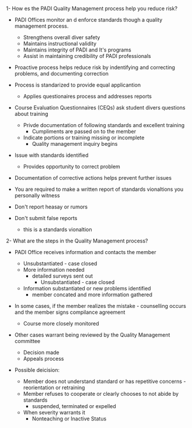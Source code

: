 1- How es the PADI Quality Management process help you reduce risk?

- PADI Offices monitor an d enforce standards though a quality management process.
    - Strengthens overall diver safety
    - Maintains instructional validity
    - Maintains integrity of PADI and It's programs
    - Assist in maintaining credibility of PADI professionals

- Proactive process helps reduce risk by indentifying and correcting problems, and documenting correction
- Process is standarized to provide equal applicantion
    - Applies questionaires process and addresses reports
- Course Evaluation Questionnaires (CEQs) ask student divers questions about training
    - Privde documentation of following standards and excellent training
        - Cumpliments are passed on to the member
    - Indicate portions or training missing or incomplete
        - Quality management inquiry begins
- Issue with standards identified
    - Provides opportunity to correct problem
- Documentation of corrective actions helps prevent further issues
- You are required to make a written report of standards vionaltions you personally witness
- Don't report heasay or rumors
- Don't submit false reports 
    - this is a standards vionaltion

2- What are the steps in the Quality Management process?

- PADI Office receives information and contacts the member
    - Unsubstantiated - case closed
    - More information needed
        - detailed surveys sent out
            - Unsubstantiated - case closed
    - Information substantiated or new problems identified
        - member concated and more information gathered

- In some cases, if the member realizes the mistake - counselling occurs and the member signs compilance agreement
    - Course more closely monitored
- Other cases warrant being reviewed by the Quality Management committee
    - Decision made
    - Appeals process
- Possible deicision:
    - Member does not understand standard or has repetitive concerns - reorientation or retraining
    - Member refuses to cooperate or clearly chooses to not abide by standards
        - suspended, terminated or expelled
    - When severity warrants it
        - Nonteaching or Inactive Status